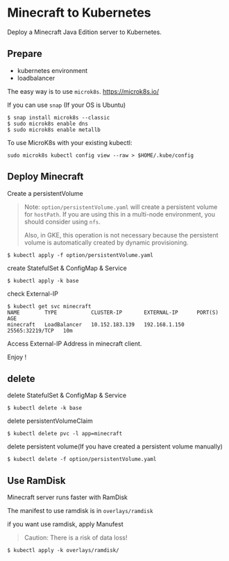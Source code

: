 # Minecraft to Kubernetes

Deploy a Minecraft Java Edition server to Kubernetes.

## Prepare

- kubernetes environment
- loadbalancer

The easy way is to use `microk8s`. https://microk8s.io/

If you can use `snap` (If your OS is Ubuntu)

```
$ snap install microk8s --classic
$ sudo microk8s enable dns 
$ sudo microk8s enable metallb
```

To use MicroK8s with your existing kubectl:

```
sudo microk8s kubectl config view --raw > $HOME/.kube/config
```

## Deploy Minecraft

Create a persistentVolume
> Note: `option/persistentVolume.yaml` will create a persistent volume for `hostPath`. If you are using this in a multi-node environment, you should consider using `nfs`.
> 
> Also, in GKE, this operation is not necessary because the persistent volume is automatically created by dynamic provisioning.

```
$ kubectl apply -f option/persistentVolume.yaml
```

create StatefulSet & ConfigMap & Service

```
$ kubectl apply -k base
```

check External-IP

```
$ kubectl get svc minecraft
NAME        TYPE           CLUSTER-IP       EXTERNAL-IP      PORT(S)           AGE
minecraft   LoadBalancer   10.152.183.139   192.168.1.150   25565:32219/TCP   10m
```

Access External-IP Address in minecraft client.

Enjoy !

## delete 

delete StatefulSet & ConfigMap & Service

```
$ kubectl delete -k base
```

delete persistentVolumeClaim

```
$ kubectl delete pvc -l app=minecraft
```

delete persistent volume(If you have created a persistent volume manually)

```
$ kubectl delete -f option/persistentVolume.yaml
```

## Use RamDisk

Minecraft server runs faster with RamDisk

The manifest to use ramdisk is in `overlays/ramdisk`

if you want use ramdisk, apply Manufest

> Caution: There is a risk of data loss!

```
$ kubectl apply -k overlays/ramdisk/
```
